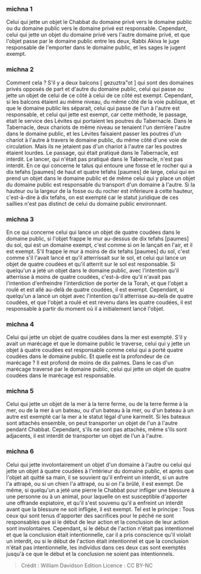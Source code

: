 
### michna 1
Celui qui jette un objet le Chabbat du domaine privé vers le domaine public ou du domaine public vers le domaine privé est responsable. Cependant, celui qui jette un objet du domaine privé vers l'autre domaine privé, et que l'objet passe par le domaine public entre les deux, Rabbi Akiva le juge responsable de l'emporter dans le domaine public, et les sages le jugent exempt.

### michna 2
Comment cela ? S'il y a deux balcons [ gezuztra"ot ] qui sont des domaines privés opposés de part et d'autre du domaine public, celui qui passe ou jette un objet de celui de ce côté à celui de ce côté est exempt. Cependant, si les balcons étaient au même niveau, du même côté de la voie publique, et que le domaine public les séparait, celui qui passe de l'un à l'autre est responsable, et celui qui jette est exempt, car cette méthode, le passage, était le service des Lévites qui portaient les poutres du Tabernacle. Dans le Tabernacle, deux chariots de même niveau se tenaient l'un derrière l'autre dans le domaine public, et les Lévites faisaient passer les poutres d'un chariot à l'autre à travers le domaine public, du même côté d'une voie de circulation. Mais ils ne jetaient pas d'un chariot à l'autre car les poutres étaient lourdes. Le passage, qui était pratiqué dans le Tabernacle, est interdit. Le lancer, qui n'était pas pratiqué dans le Tabernacle, n'est pas interdit. En ce qui concerne le talus qui entoure une fosse et le rocher qui a dix tefahs [paumes] de haut et quatre tefahs [paumes] de large, celui qui en prend un objet dans le domaine public et de même celui qui y place un objet du domaine public est responsable du transport d'un domaine à l'autre. Si la hauteur ou la largeur de la fosse ou du rocher est inférieure à cette hauteur, c'est-à-dire à dix tefahs, on est exempté car le statut juridique de ces saillies n'est pas distinct de celui du domaine public environnant.

### michna 3
En ce qui concerne celui qui lance un objet de quatre coudées dans le domaine public, si l'objet frappe le mur au-dessus de dix tefahs [paumes] du sol, qui est un domaine exempt, c'est comme si on le lançait en l'air, et il est exempt. S'il frappe le mur à moins de dix tefahs [paumes] du sol, c'est comme s'il l'avait lancé et qu'il atterrissait sur le sol, et celui qui lance un objet de quatre coudées et qu'il atterrit sur le sol est responsable. Si quelqu'un a jeté un objet dans le domaine public, avec l'intention qu'il atterrisse à moins de quatre coudées, c'est-à-dire qu'il n'avait pas l'intention d'enfreindre l'interdiction de porter de la Torah, et que l'objet a roulé et est allé au-delà de quatre coudées, il est exempt. Cependant, si quelqu'un a lancé un objet avec l'intention qu'il atterrisse au-delà de quatre coudées, et que l'objet a roulé et est revenu dans les quatre coudées, il est responsable à partir du moment où il a initialement lancé l'objet.

### michna 4
Celui qui jette un objet de quatre coudées dans la mer est exempté. S'il y avait un marécage et que le domaine public le traverse, celui qui y jette un objet à quatre coudées est responsable comme celui qui a porté quatre coudées dans le domaine public. Et quelle est la profondeur de ce marécage ? Il est profond de moins de dix palmes. Dans le cas d'un marécage traversé par le domaine public, celui qui jette un objet de quatre coudées dans le marécage est responsable.

### michna 5
Celui qui jette un objet de la mer à la terre ferme, ou de la terre ferme à la mer, ou de la mer à un bateau, ou d'un bateau à la mer, ou d'un bateau à un autre est exempté car la mer a le statut légal d'une karmelit. Si les bateaux sont attachés ensemble, on peut transporter un objet de l'un à l'autre pendant Chabbat. Cependant, s'ils ne sont pas attachés, même s'ils sont adjacents, il est interdit de transporter un objet de l'un à l'autre.

### michna 6
Celui qui jette involontairement un objet d'un domaine à l'autre ou celui qui jette un objet à quatre coudées à l'intérieur du domaine public, et après que l'objet ait quitté sa main, il se souvient qu'il enfreint un interdit, si un autre l'a attrapé, ou si un chien l'a attrapé, ou si on l'a brûlé, il est exempt. De même, si quelqu'un a jeté une pierre le Chabbat pour infliger une blessure à une personne ou à un animal, pour laquelle on est susceptible d'apporter une offrande expiatoire, et qu'il s'est souvenu qu'il a enfreint un interdit avant que la blessure ne soit infligée, il est exempt. Tel est le principe : Tous ceux qui sont tenus d'apporter des sacrifices pour le péché ne sont responsables que si le début de leur action et la conclusion de leur action sont involontaires. Cependant, si le début de l'action n'était pas intentionnel et que la conclusion était intentionnelle, car il a pris conscience qu'il violait un interdit, ou si le début de l'action était intentionnel et que la conclusion n'était pas intentionnelle, les individus dans ces deux cas sont exemptés jusqu'à ce que le début et la conclusion ne soient pas intentionnels.

>Crédit : William Davidson Edition
>Licence : CC BY-NC